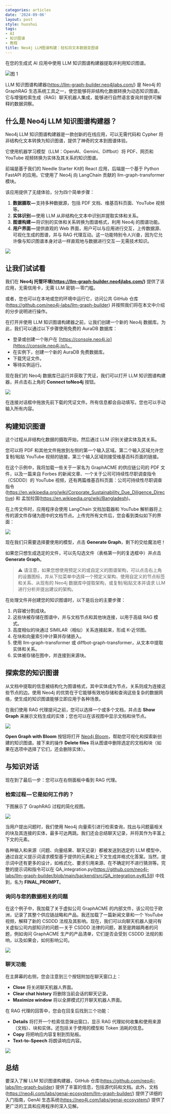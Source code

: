 ```yaml
---
categories: articles
date: '2024-09-06'
layout: post
style: huoshui
tags:
- AI
- 知识图谱
- 教程
title: Neo4j LLM图谱构建：轻松将文本数据变图谱
---
```


在您的生成式 AI 应用中使用 LLM 知识图谱构建器提取并利用知识图谱。

![图 1](https://cdn-images-1.medium.com/max/1024/0*4CqqNbfTWDQcMonC)

LLM 知识图谱构建器(https://llm-graph-builder.neo4jlabs.com/) 是 Neo4j 的 GraphRAG 生态系统工具之一，使您能够将非结构化数据转换为动态知识图谱。它与增强检索生成（RAG）聊天机器人集成，能够进行自然语言查询并提供可解释的数据洞察。


什么是 Neo4j LLM 知识图谱构建器？
----------------------------------------------

Neo4j LLM 知识图谱构建器是一款创新的在线应用，可以无需代码和 Cypher 将非结构化文本转换为知识图谱，提供了神奇的文本到图谱体验。

它使用机器学习模型（LLM：OpenAI、Gemini、Diffbot）将 PDF、网页和 YouTube 视频转换为实体及其关系的知识图谱。

前端是基于我们的 Needle Starter Kit的 React 应用，后端是一个基于 Python FastAPI 的应用。它使用了 Neo4j 向 LangChain 贡献的 llm-graph-transformer 模块。

该应用提供了无缝体验，分为四个简单步骤：

1. **数据摄取 —** 支持多种数据源，包括 PDF 文档、维基百科页面、YouTube 视频等。
2. **实体识别 —** 使用 LLM 从非结构化文本中识别并提取实体和关系。
3. **图谱构建 —** 将识别的实体和关系转换为图谱格式，利用 Neo4j 的图谱功能。
4. **用户界面 —** 提供直观的 Web 界面，用户可以与应用进行交互，上传数据源、可视化生成的图谱，并与 RAG 代理互动。这一功能特别令人兴奋，因为它允许像与知识图谱本身对话一样直观地与数据进行交互 — 无需技术知识。

![](https://cdn-images-1.medium.com/max/1024/1*x4K4K9dzFfdSdY776OxrXQ.png)

让我们试试看
----------------

我们在 **Neo4j 托管环境(https://llm-graph-builder.neo4jlabs.com/)** 提供了该应用，无需信用卡，无需 LLM 密钥 — 零门槛。

或者，您也可以在本地或您的环境中运行它，访问公共 GitHub 仓库(https://github.com/neo4j-labs/llm-graph-builder) 并按照我们将在本文中介绍的分步说明进行操作。

在打开并使用 LLM 知识图谱构建器之前，让我们创建一个新的 Neo4j 数据库。为此，我们可以通过以下步骤使用免费的 AuraDB 数据库：

* 登录或创建一个账户在 [https://console.neo4j.io](https://console.neo4j.io/)。
* 在实例下，创建一个新的 AuraDB 免费数据库。
* 下载凭证文件。
* 等待实例运行。

现在我们的 Neo4j 数据库已运行并获取了凭证，我们可以打开 LLM 知识图谱构建器，并点击右上角的 **Connect toNeo4j** 按钮。

![](https://cdn-images-1.medium.com/max/1024/1*y1m1HpzvMbYsocPEgEdE_g.png)

在连接对话框中拖放先前下载的凭证文件。所有信息都会自动填写。您也可以手动输入所有内容。

构建知识图谱
----------------------------

这个过程从非结构化数据的摄取开始，然后通过 LLM 识别关键实体及其关系。

您可以将 PDF 和其他文件拖放到左侧的第一个输入区域。第二个输入区域允许您复制/粘贴 YouTube 视频的链接，第三个输入区域则接受维基百科页面的链接。

在这个示例中，我将加载一些关于一家名为 GraphACME 的供应链公司的 PDF 文件，以及一篇来自 Forbes 的新闻文章、一个关于公司可持续性尽职调查指令（CSDDD）的 YouTube 视频，还有两篇维基百科页面：公司可持续性尽职调查指令(https://en.wikipedia.org/wiki/Corporate_Sustainability_Due_Diligence_Directive) 和 孟加拉国(https://en.wikipedia.org/wiki/Bangladesh)。

在上传文件时，应用程序会使用 LangChain 文档加载器和 YouTube 解析器将上传的源文件存储为图中的文档节点。上传完所有文件后，您会看到类似如下的界面：

![](https://cdn-images-1.medium.com/max/1024/1*RyjD8iFWi1H7kflz4ewhwA.png)

现在我们只需要选择要使用的模型，点击 **Generate Graph**，剩下的交给魔法吧！

如果您只想生成选定的文件，可以先勾选文件（表格第一列的复选框中）并点击 **Generate Graph**。

> ⚠️ 请注意，如果您想使用预定义的或自定义的图谱架构，可以点击右上角的设置图标，并从下拉菜单中选择一个预定义架构、使用自定义的节点标签和关系、从现有的 Neo4j 数据库中提取架构，或复制/粘贴文本并请求 LLM 进行分析并提出建议的架构。

在处理文件并创建您的知识图谱时，以下是后台的主要步骤：

1. 内容被分割成块。
2. 这些块被存储在图谱中，并与文档节点和其他块连接，以用于高级 RAG 模式。
3. 高度相似的块通过 SIMILAR（相似）关系连接起来，形成 K-近邻图。
4. 在块和向量索引中计算并存储嵌入。
5. 使用 llm-graph-transformer 或 diffbot-graph-transformer，从文本中提取实体和关系。
6. 实体被存储在图中，并连接到来源块。

探索您的知识图谱
----------------------------

从文档中提取的信息被结构化为图谱格式，其中实体成为节点，关系则成为连接这些节点的边。使用 Neo4j 的优势在于它能够有效地存储和查询这些复杂的数据网络，使生成的知识图谱能够立即应用于各种场景。

在我们使用 RAG 代理提问之前，您可以选择一个或多个文档，并点击 **Show Graph** 来展示文档生成的实体；您也可以在该视图中显示文档和块节点。

![](https://cdn-images-1.medium.com/max/1024/1*ZgR1_vb43xHPfWZUONWZ_w.png)

**Open Graph with Bloom** 按钮将打开 [Neo4j Bloom](https://neo4j.com/product/bloom/)，帮助您可视化和探索新创建的知识图谱。接下来的操作 **Delete files** 将从图谱中删除选定的文档和块（如果在选项中选择了它们，还会删除实体）。

与知识对话
----------------------

现在到了最后一步：您可以在右侧面板中看到 RAG 代理。

### 检索过程 — 它是如何工作的？

下图展示了 GraphRAG 过程的简化视图。

![](https://cdn-images-1.medium.com/max/1024/1*j0UUqdZfe1vpanVHLwsnnA.png)

当用户提出问题时，我们使用 Neo4j 向量索引进行检索查询，找出与问题最相关的块及其连接的实体，最多可达两跳。我们还会总结聊天记录，并将其作为丰富上下文的元素。

各种输入和来源（问题、向量结果、聊天记录）都被发送到选定的 LLM 模型中，通过自定义提示词请求模型基于提供的元素和上下文生成并格式化答案。当然，提示词中还有更多的设计，如格式化、要求引用来源、在不确定时不进行猜测等。完整的提示词和指令可以在 QA_integration.py(https://github.com/neo4j-labs/llm-graph-builder/blob/main/backend/src/QA_integration.py#L59) 中找到，名为 **FINAL_PROMPT**。

### 询问与您的数据相关的问题

在这个例子中，我加载了关于虚拟公司 GraphACME 的内部文件，该公司位于欧洲，记录了其整个供应链战略和产品。我还加载了一篇新闻文章和一个 YouTube 视频，解释了新的 CSDDD 法规及其影响。现在，我们可以向聊天机器人提问有关虚拟公司内部知识的问题 — 关于 CSDDD 法律的问题，甚至是跨越两者的问题，例如询问 GraphACME 生产的产品清单，它们是否会受到 CSDDD 法规的影响，以及如果会，如何影响公司。

![](https://cdn-images-1.medium.com/max/1024/1*FGxIEJZ1dvU_UqT5rYOxsw.png)

### 聊天功能

在主屏幕的右侧，您会注意到三个按钮附加在聊天窗口上：

* **Close** 将关闭聊天机器人界面。
* **Clear chat history** 将删除当前会话的聊天记录。
* **Maximize window** 将以全屏模式打开聊天机器人界面。

在 RAG 代理的回答中，您会在回复后找到三个功能：

* **Details** 将打开一个检索信息弹出窗口，显示 RAG 代理如何收集和使用来源（文档）、块和实体。还包括关于使用的模型和 Token 消耗的信息。
* **Copy** 将把响应内容复制到剪贴板。
* **Text-to-Speech** 将朗读响应内容。

![](https://cdn-images-1.medium.com/max/1024/1*Mz7rrSXgKsd7NUskuYpW5A.png)

总结
-------

要深入了解 LLM 知识图谱构建器，GitHub 仓库(https://github.com/neo4j-labs/llm-graph-builder) 提供了丰富的信息，包括源代码和文档。此外，文档(https://neo4j.com/labs/genai-ecosystem/llm-graph-builder/) 提供了详细的入门指南，GenAI 生态系统(https://neo4j.com/labs/genai-ecosystem/) 提供了更广泛的工具和应用程序的深入见解。